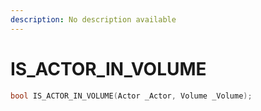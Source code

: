 ```yaml
---
description: No description available 
---
```


# IS_ACTOR_IN_VOLUME

```cpp
bool IS_ACTOR_IN_VOLUME(Actor _Actor, Volume _Volume);
```